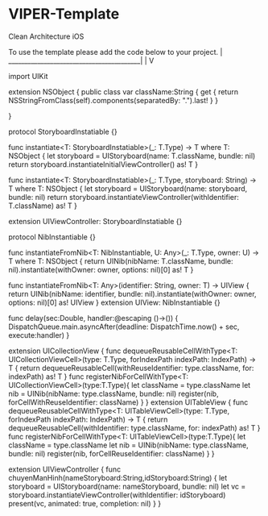 # VIPER-Template
Clean Architecture iOS

To use the template please add the code below to your project.
                                                |
       _________________________________________|
      |
      V

import UIKit

extension NSObject {
    public class var className:String {
        get {
            return NSStringFromClass(self).components(separatedBy: ".").last!
        }
    }
    
}

protocol StoryboardInstatiable {}

func instantiate<T: StoryboardInstatiable>(_: T.Type) -> T where T: NSObject {
    let storyboard = UIStoryboard(name: T.className, bundle: nil)
    return storyboard.instantiateInitialViewController() as! T
}

func instantiate<T: StoryboardInstatiable>(_: T.Type, storyboard: String) -> T where T: NSObject {
    let storyboard = UIStoryboard(name: storyboard, bundle: nil)
    return storyboard.instantiateViewController(withIdentifier: T.className) as! T
}

extension UIViewController: StoryboardInstatiable {}



protocol NibInstantiable {}

func instantiateFromNib<T: NibInstantiable, U: Any>(_: T.Type, owner: U) -> T where T: NSObject {
    return UINib(nibName: T.className, bundle: nil).instantiate(withOwner: owner, options: nil)[0] as! T
}

func instantiateFromNib<T: Any>(identifier: String, owner: T) -> UIView {
    return UINib(nibName: identifier, bundle: nil).instantiate(withOwner: owner, options: nil)[0] as! UIView
}
extension UIView: NibInstantiable {}

func delay(sec:Double, handler:@escaping ()->()) {
    DispatchQueue.main.asyncAfter(deadline: DispatchTime.now() + sec, execute:handler)
}


extension UICollectionView {
    func dequeueReusableCellWithType<T: UICollectionViewCell>(type: T.Type, forIndexPath indexPath: IndexPath) -> T {
        return dequeueReusableCell(withReuseIdentifier: type.className, for: indexPath) as! T
    }
    func registerNibForCellWithType<T: UICollectionViewCell>(type:T.Type){
        let className = type.className
        let nib = UINib(nibName: type.className, bundle: nil)
        register(nib, forCellWithReuseIdentifier: className)
    }
}
extension UITableView {
    func dequeueReusableCellWithType<T: UITableViewCell>(type: T.Type, forIndexPath indexPath: IndexPath) -> T {
        return dequeueReusableCell(withIdentifier: type.className, for: indexPath) as! T
    }
    func registerNibForCellWithType<T: UITableViewCell>(type:T.Type){
        let className = type.className
        let nib = UINib(nibName: type.className, bundle: nil)
        register(nib, forCellReuseIdentifier: className)
    }
}

extension UIViewController {
    func chuyenManHinh(nameStoryboard:String,idStoryboard:String) {
        let storyboard = UIStoryboard(name: nameStoryboard, bundle: nil)
        let vc = storyboard.instantiateViewController(withIdentifier: idStoryboard)
        present(vc, animated: true, completion: nil)
    }
}
